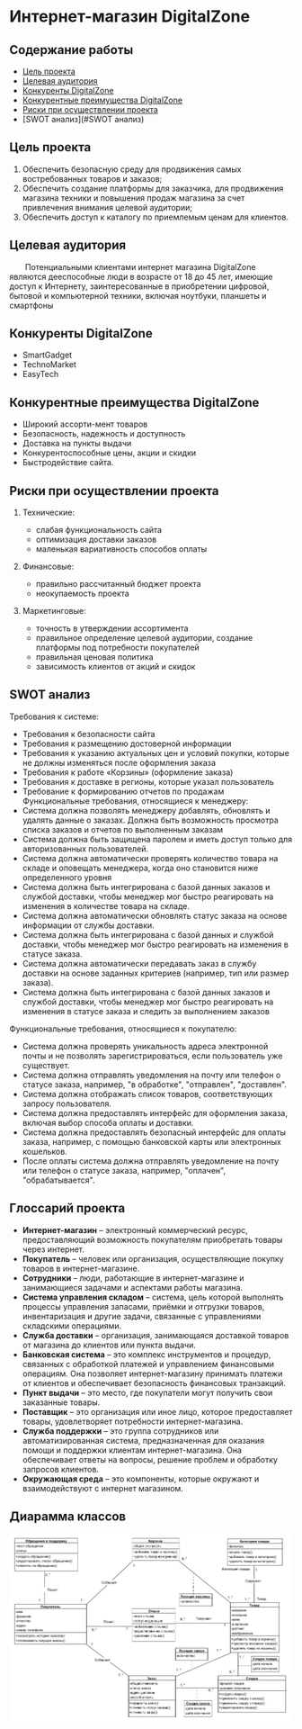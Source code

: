 # Интернет-магазин DigitalZone

## Содержание работы
- [Цель проекта](#цель-проекта)
- [Целевая аудитория](#целевая-аудитория)
- [Конкуренты DigitalZone](#конкуренты-DigitalZone)
- [Конкурентные преимущества DigitalZone](#конкурентные-преимущества-DigitalZone)
- [Риски при осуществлении проекта](#риски-при-осуществлении-проекта)
- [SWOT анализ](#SWOT анализ)

## Цель проекта
1. Обеспечить безопасную среду для продвижения самых востребованных товаров и заказов;
2. Обеспечить создание платформы для заказчика, для продвижения магазина техники и повышения продаж магазина за счет привлечения внимания целевой аудитории;
3. Обеспечить доступ к каталогу по приемлемым ценам для клиентов.

## Целевая аудитория
&emsp;&emsp;Потенциальными клиентами интернет магазина DigitalZone являются дееспособные люди в возрасте от 18 до 45 лет, имеющие доступ к Интернету, заинтересованные в приобретении цифровой, бытовой и компьютерной техники, включая ноутбуки, планшеты и смартфоны

## Конкуренты DigitalZone
- SmartGadget
- TechnoMarket
- EasyTech

## Конкурентные преимущества DigitalZone
- Широкий ассорти-мент товаров
- Безопасность, надежность и доступность
- Доставка на пункты выдачи
- Конкурентоспособные цены, акции и скидки
- Быстродействие сайта.

## Риски при осуществлении проекта
1. Технические:
   - слабая функциональность сайта
   - оптимизация доставки заказов
   - маленькая вариативность способов оплаты

2. Финансовые:
   - правильно рассчитанный бюджет проекта
   - неокупаемость проекта

3. Маркетинговые:
   - точность в утверждении ассортимента
   - правильное определение целевой аудитории, создание платформы под потребности покупателей
   - правильная ценовая политика
   - зависимость клиентов от акций и скидок
 
## SWOT анализ
Требования к системе:
   - Требования к безопасности сайта
   - Требования к  размещению достоверной информации
   - Требования к указанию актуальных цен и условий покупки, которые не должны изменяться после оформления заказа
   - Требования к работе «Корзины» (оформление заказа)
   - Требования к доставке в регионы, которые указал пользователь
   - Требование к формированию отчетов по продажам
Функциональные требования, относящиеся к менеджеру:
   - Система должна позволять менеджеру добавлять, обновлять и удалять данные о заказах.
Должна быть возможность просмотра списка заказов и отчетов по выполненным заказам
   - Система должна быть защищена паролем и иметь доступ только для авторизованных пользователей.
   - Система должна автоматически проверять количество товара на складе и оповещать менеджера, когда оно становится ниже определенного уровня
   - Система должна быть интегрирована с базой данных заказов и службой доставки, чтобы менеджер мог быстро реагировать на изменения в количестве товара на складе.
   - Система должна автоматически обновлять статус заказа на основе информации от службы доставки.
   - Система должна быть интегрирована с базой данных и службой
доставки, чтобы менеджер мог быстро реагировать на изменения в статусе заказа.
   - Система должна автоматически передавать заказ в службу доставки на основе заданных критериев (например, тип или размер заказа).
   - Система должна быть интегрирована с базой данных заказов и службой доставки, чтобы менеджер мог быстро реагировать на изменения в статусе заказа и следить за выполнением заказов 

Функциональные требования, относящиеся к покупателю:
   - Система должна проверять уникальность адреса электронной почты и не позволять зарегистрироваться, если пользователь уже существует.
   - Система должна отправлять уведомления на почту или телефон о статусе заказа, например, "в обработке", "отправлен", "доставлен".
   - Система должна отображать список товаров, соответствующих запросу пользователя.
   - Система должна предоставлять интерфейс для оформления заказа, включая выбор способа оплаты и доставки.
   - Система должна предоставлять безопасный интерфейс для оплаты заказа, например, с помощью банковской карты или электронных кошельков.
   - После оплаты система должна отправлять уведомление на почту или телефон о статусе заказа, например, "оплачен", "обрабатывается".

## Глоссарий проекта
   - **Интернет-магазин** – электронный коммерческий ресурс, предоставляющий возможность покупателям приобретать товары через интернет.
   - **Покупатель** – человек или организация, осуществляющие покупку товаров в интернет-магазине.
   - **Сотрудники** – люди, работающие в интернет-магазине и занимающиеся задачами и аспектами работы магазина.
   - **Система управления складом** – система, цель которой выполнять процессы управления запасами, приёмки и отгрузки товаров, инвентаризация и другие задачи, связанные с управлениями складскими операциями.
   - **Служба доставки** – организация, занимающаяся доставкой товаров от магазина до клиентов или пункта выдачи.  
   - **Банковская система** – это комплекс инструментов и процедур, связанных с обработкой платежей и управлением финансовыми операциям. Она позволяет интернет-магазину принимать платежи от клиентов и обеспечивает безопасность финансовых транзакций. 
   - **Пункт выдачи** – это место, где покупатели могут получить свои заказанные товары.
   - **Поставщик** – это организация или иное лицо, которое предоставляет товары, удовлетворяет потребности интернет-магазина. 
   - **Служба поддержки** – это группа сотрудников или автоматизированная система, предназначенная для оказания помощи и поддержки клиентам интернет-магазина. Она обеспечивает ответы на вопросы, решение проблем и обработку запросов клиентов.
   - **Окружающая среда** – это компоненты, которые окружают и взаимодействуют с интернет магазином.

## Диарамма классов

![Пакетная диаграмма](https://github.com/OstrichSpeed/DigitalZone/blob/Cleanup/17_10_23_diagram_class.JPG)
